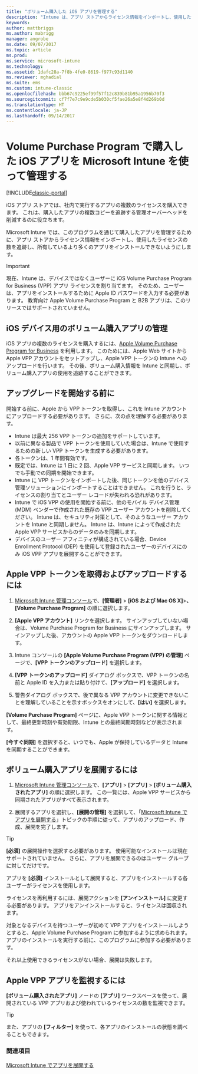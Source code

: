 ```yaml
---
title: "ボリューム購入した iOS アプリを管理する"
description: "Intune は、アプリ ストアからライセンス情報をインポートし、使用したライセンスの数を追跡し、所有しているより多くのアプリをインストールできないようにすることで、Apple からボリューム購入したアプリを管理するために使用します。"
keywords: 
author: mattbriggs
ms.author: mabrigg
manager: angrobe
ms.date: 09/07/2017
ms.topic: article
ms.prod: 
ms.service: microsoft-intune
ms.technology: 
ms.assetid: 1dafc28a-7f8b-4fe0-8619-f977c93d1140
ms.reviewer: mghadial
ms.suite: ems
ms.custom: intune-classic
ms.openlocfilehash: bbb67c9225ef99f57f12c839b81b95a1956b70f3
ms.sourcegitcommit: cf7f7e7c9e9cde5b030cf5fae26a5e8f4d269b0d
ms.translationtype: HT
ms.contentlocale: ja-JP
ms.lasthandoff: 09/14/2017
---
```

# <a name="manage-ios-apps-you-purchased-through-a-volume-purchase-program-with-microsoft-intune"></a>Volume Purchase Program で購入した iOS アプリを Microsoft Intune を使って管理する

[!INCLUDE[classic-portal](../includes/classic-portal.md)]

iOS アプリ ストアでは、社内で実行するアプリの複数のライセンスを購入できます。 これは、購入したアプリの複数コピーを追跡する管理オーバーヘッドを削減するのに役立ちます。

Microsoft Intune では、このプログラムを通じて購入したアプリを管理するために、アプリ ストアからライセンス情報をインポートし、使用したライセンスの数を追跡し、所有しているより多くのアプリをインストールできないようにします。

> [!Important]
> 現在、Intune は、デバイスではなくユーザーに iOS Volume Purchase Program for Business (VPP) アプリ ライセンスを割り当てます。 そのため、ユーザーは、アプリをインストールするために Apple ID パスワードを入力する必要があります。
> 教育向け Apple Volume Purchase Program と B2B アプリは、このリリースではサポートされていません。

## <a name="manage-volume-purchased-apps-for-ios-devices"></a>iOS デバイス用のボリューム購入アプリの管理
iOS アプリの複数のライセンスを購入するには、[Apple Volume Purchase Program for Business](http://www.apple.com/business/vpp/) を利用します。 このためには、Apple Web サイトから Apple VPP アカウントをセットアップし、Apple VPP トークンの Intune へのアップロードを行います。  その後、ボリューム購入情報を Intune と同期し、ボリューム購入アプリの使用を追跡することができます。

## <a name="before-you-start"></a>アップグレードを開始する前に
開始する前に、Apple から VPP トークンを取得し、これを Intune アカウントにアップロードする必要があります。 さらに、次の点を理解する必要があります。

* Intune は最大 256 VPP トークンの追加をサポートしています。
* 以前に異なる製品で VPP トークンを使用していた場合は、Intune で使用するための新しい VPP トークンを生成する必要があります。
* 各トークンは、1 年間有効です。
* 既定では、Intune は 1 日に 2 回、Apple VPP サービスと同期します。 いつでも手動での同期を開始できます。
* Intune に VPP トークンをインポートした後、同じトークンを他のデバイス管理ソリューションにインポートすることはできません。 これを行うと、ライセンスの割り当てとユーザー レコードが失われる恐れがあります。
* Intune で iOS VPP の使用を開始する前に、他のモバイル デバイス管理 (MDM) ベンダーで作成された既存の VPP ユーザー アカウントを削除してください。 Intune は、セキュリティ対策として、そのようなユーザー アカウントを Intune と同期しません。 Intune は、Intune によって作成された Apple VPP サービスからのデータのみを同期します。
* デバイスのユーザー アフィニティが構成されている場合、Device Enrollment Protocol (DEP) を使用して登録されたユーザーのデバイスにのみ iOS VPP アプリを展開することができます。

## <a name="to-get-and-upload-an-apple-vpp-token"></a>Apple VPP トークンを取得およびアップロードするには

1.  [Microsoft Intune 管理コンソール](https://manage.microsoft.com)で、**[管理者]** &gt; **[iOS および Mac OS X]**&gt;**、[Volume Purchase Program]** の順に選択します。

2.  **[Apple VPP アカウント]** リンクを選択します。 サインアップしていない場合は、Volume Purchase Program for Business にサインアップします。 サインアップした後、アカウントの Apple VPP トークンをダウンロードします。

3.  Intune コンソールの **[Apple Volume Purchase Program (VPP) の管理]** ページで、**[VPP トークンのアップロード]** を選択します。

4.  **[VPP トークンのアップロード]** ダイアログ ボックスで、VPP トークンの名前と Apple ID を入力または貼り付けて、**[アップロード]** を選択します。

5.  警告ダイアログ ボックスで、後で異なる VPP アカウントに変更できないことを理解していることを示すボックスをオンにして、**[はい]** を選択します。

**[Volume Purchase Program]** ページに、Apple VPP トークンに関する情報として、最終更新時刻や有効期限、Intune との最終同期時刻などが表示されます。

**[今すぐ同期]** を選択すると、いつでも、Apple が保持しているデータと Intune を同期することができます。

## <a name="to-deploy-a-volume-purchased-app"></a>ボリューム購入アプリを展開するには

1.  [Microsoft Intune 管理コンソール](https://manage.microsoft.com)で、**[アプリ]** &gt; **[アプリ]** &gt; **[ボリューム購入されたアプリ]** の順に選択します。 この一覧には、Apple VPP サービスから同期されたアプリがすべて表示されます。

2.  展開するアプリを選択し、**[展開の管理]** を選択して、「[Microsoft Intune でアプリを展開する](deploy-apps-in-microsoft-intune.md)」トピックの手順に従って、アプリのアップロード、作成、展開を完了します。

> [!TIP]
> **[必須]** の展開操作を選択する必要があります。 使用可能なインストールは現在サポートされていません。 さらに、アプリを展開できるのはユーザー グループに対してだけです。

アプリを **[必須]** インストールとして展開すると、アプリをインストールする各ユーザーがライセンスを使用します。

ライセンスを再利用するには、展開アクションを **[アンインストール]** に変更する必要があります。 アプリをアンインストールすると、ライセンスは回収されます。

対象となるデバイスを持つユーザーが初めて VPP アプリをインストールしようとすると、Apple Volume Purchase Program に参加するように求められます。 アプリのインストールを実行する前に、このプログラムに参加する必要があります。

それ以上使用できるライセンスがない場合、展開は失敗します。

## <a name="to-monitor-apple-vpp-apps"></a>Apple VPP アプリを監視するには
**[ボリューム購入されたアプリ]** ノードの **[アプリ]** ワークスペースを使って、展開されている VPP アプリおよび使われているライセンスの数を監視できます。

> [!TIP]
> また、アプリの **[フィルター]** を使って、各アプリのインストールの状態を調べることもできます。

### <a name="see-also"></a>関連項目
[Microsoft Intune でアプリを展開する](deploy-apps-in-microsoft-intune.md)
